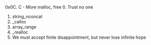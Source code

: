0x0C. C - More malloc, free
0. Trust no one
1. string_nconcat
2. _calloc
3. array_range
4. _realloc
5. We must accept finite disappointment, but never lose infinite hope

